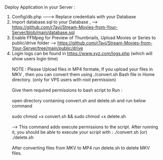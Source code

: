 Deploy Application in your Server :

1) Config/db.php ---> Replace credentials with your Database
2) import database.sql to your Database ,  --> https://github.com/r7avi/Stream-Movies-from-Your-Server/blob/main/database.sql
3) Enable FFMpeg for Preview of Thumbnails,
Upload Movies or Series to public/drive folder --> https://github.com/r7avi/Stream-Movies-from-Your-Server/tree/main/public/drive
4) Login logs can be found in https://www.xyz.com/logs.php (which will show users login time)
<br><br>
NOTE : 
Please Upload files in MP4 formate, 
If you upload your files in MKV , then you can convert them using ./convert.sh Bash file in Home directory. (only for VPS users with root permission)
<br><br>
Give them required permissions to bash script to Run :<br><br>
open directory containing convert.sh and delete.sh and run below command <br><br>
sudo chmod +x convert.sh && sudo chmod +x delete.sh<br><br>
--> This command adds execute permissions to the script. After running it, you should be able to execute your script with :
./convert.sh (or) ./delete.sh <br><br>
After converting files from MKV to MP4 run delete.sh to delete MKV files.
